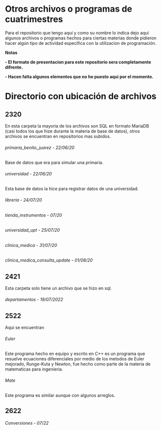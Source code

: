 # Otros archivos o programas de cuatrimestres

<!----Descripción---->
Para el repositorio que tengo aquí y como su nombre lo indica dejo aquí algunos archivos o programas
hechos para ciertas materias donde pidieron hacer algún tipo de actividad especifica con la utilizacion de programación.
<!----Separador de la descripción ---->

<!----Notas---->
**Notas**

**- El formato de presentacion para este repositorio sera completamente difrente.**

**- Hacen falta algunos elementos que no he puesto aqui por el momento.**
<!----Separador de las notas---->
<!----Directorio con ubicación de archivos---->
# Directorio con ubicación de archivos
## 2320
En esta carpeta la mayoria de los archivos son SQL en formato MariaDB (casi todos los que hize durante la materia de base de datos), otros archivos se encuentran en repositorios mas subidos.

###### primaria_benito_juarez - 22/06/20
Base de datos que era para simular una primaria.

###### universidad - 22/06/20
Esta base de datos la hice para registrar datos de una universidad.

###### libreria - 24/07/20


###### tienda_instrumentos - 07/20


###### universidad_upt - 25/07/20


###### clinica_medica - 31/07/20


###### clinica_medica_consulta_update - 01/08/20


<!----Separador---->

## 2421
Esta carpeta solo tiene un archivo que se hizo en sql.

###### departamentos - 19/07/2022


<!----Separador---->

## 2522
Aqui se encuentran

###### Euler
Este programa hecho en equipo y escrito en C++ es un programa que resuelve ecuaciones diferenciales por medio de los metodos de Euler mejorado, Runge-Kuta y Newton, fue hecho como parte de la materia de matematicas para ingenieria.

###### Mate
Este programa es similar aunque con algunos arreglos.

## 2622
###### Conversiones - 07/22
<!----Separador del directorio con ubicación de archivos---->